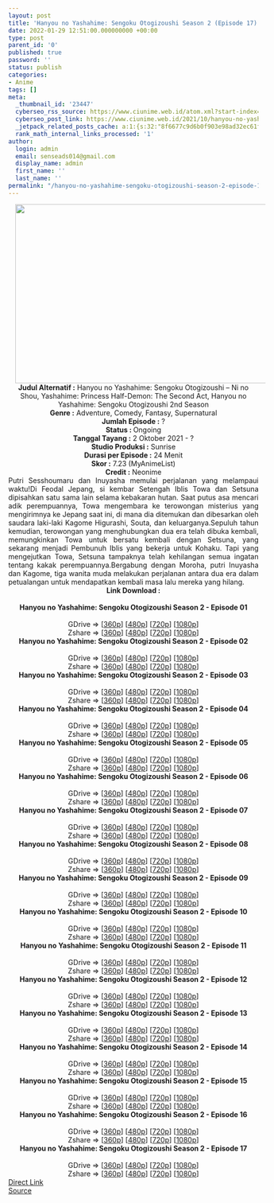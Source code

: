 ```yaml
---
layout: post
title: 'Hanyou no Yashahime: Sengoku Otogizoushi Season 2 (Episode 17) Subtitle Indonesia'
date: 2022-01-29 12:51:00.000000000 +00:00
type: post
parent_id: '0'
published: true
password: ''
status: publish
categories:
- Anime
tags: []
meta:
  _thumbnail_id: '23447'
  cyberseo_rss_source: https://www.ciunime.web.id/atom.xml?start-index=1
  cyberseo_post_link: https://www.ciunime.web.id/2021/10/hanyou-no-yashahime-sengoku-otogizoushi.html
  _jetpack_related_posts_cache: a:1:{s:32:"8f6677c9d6b0f903e98ad32ec61f8deb";a:2:{s:7:"expires";i:1652176583;s:7:"payload";a:3:{i:0;a:1:{s:2:"id";i:23327;}i:1;a:1:{s:2:"id";i:25115;}i:2;a:1:{s:2:"id";i:25056;}}}}
  rank_math_internal_links_processed: '1'
author:
  login: admin
  email: senseads014@gmail.com
  display_name: admin
  first_name: ''
  last_name: ''
permalink: "/hanyou-no-yashahime-sengoku-otogizoushi-season-2-episode-17-subtitle-indonesia/"
---
```

<div class="separator" style="clear: both; text-align: center;"><a href="https://blogger.googleusercontent.com/img/a/AVvXsEhQrR0gyQjSUrGxF8UfR7F3yRHmyEMSTlv62rnY3uauUAumEWz8jSSScYFQuIBFZ152lVl2PVZ513vweSHywbTLfUn0MVZyGTYZSg62QzLlr9O6YN_lRM_ObQLzHFFfKm4xSF3WevOs93RO2-lk8bPngUXPS5jVJc6i9f0dRj4FjbeFJyPvXnycgL9Z=s1280" style="margin-left: 1em; margin-right: 1em;"><img border="0" data-original-height="720" data-original-width="1280" height="360" src="{{ site.baseurl }}/assets/2022/01/AVvXsEhQrR0gyQjSUrGxF8UfR7F3yRHmyEMSTlv62rnY3uauUAumEWz8jSSScYFQuIBFZ152lVl2PVZ513vweSHywbTLfUn0MVZyGTYZSg62QzLlr9O6YN_lRM_ObQLzHFFfKm4xSF3WevOs93RO2-lk8bPngUXPS5jVJc6i9f0dRj4FjbeFJyPvXnycgL9Z=w640-h360" width="640" /></a></div>
<div class="separator" style="clear: both; text-align: center;"></div>
<div style="text-align: center;"><b>Judul</b><b><b> Alternatif</b> :</b> Hanyou no Yashahime: Sengoku Otogizoushi – Ni no Shou,&nbsp;Yashahime: Princess Half-Demon: The Second Act,&nbsp;Hanyou no Yashahime: Sengoku Otogizoushi 2nd Season</div>
<div style="text-align: center;"><b><b>Genre :</b></b> Adventure, Comedy, Fantasy, Supernatural</div>
<div style="text-align: center;"><b>Jumlah Episode :</b> ?<br /><b>Status :&nbsp;</b>Ongoing<br /><b>Tanggal Tayang :</b> 2 Oktober&nbsp;2021 - ?<br /><b>Studio Produksi :</b>&nbsp;Sunrise<br /><b>Durasi per Episode :</b> 24 Menit</div>
<div style="text-align: center;"><b>Skor :</b> 7.23 (MyAnimeList)</div>
<div style="text-align: center;"><b>Credit :</b>&nbsp;Neonime</div>
<div style="text-align: center;"></div>
<div style="text-align: justify;">Putri Sesshoumaru dan Inuyasha memulai perjalanan yang melampaui waktu!Di Feodal Jepang, si kembar Setengah Iblis Towa dan Setsuna dipisahkan satu sama lain selama kebakaran hutan. Saat putus asa mencari adik perempuannya, Towa mengembara ke terowongan misterius yang mengirimnya ke Jepang saat ini, di mana dia ditemukan dan dibesarkan oleh saudara laki-laki Kagome Higurashi, Souta, dan keluarganya.Sepuluh tahun kemudian, terowongan yang menghubungkan dua era telah dibuka kembali, memungkinkan Towa untuk bersatu kembali dengan Setsuna, yang sekarang menjadi Pembunuh Iblis yang bekerja untuk Kohaku. Tapi yang mengejutkan Towa, Setsuna tampaknya telah kehilangan semua ingatan tentang kakak perempuannya.Bergabung dengan Moroha, putri Inuyasha dan Kagome, tiga wanita muda melakukan perjalanan antara dua era dalam petualangan untuk mendapatkan kembali masa lalu mereka yang hilang.</div>
<div style="text-align: justify;"></div>
<div style="text-align: justify;"></div>
<div style="text-align: center;">
<div style="text-align: center;">
<div style="text-align: left;">
<div style="text-align: center;"><b>Link Download :</b></div>
<div style="text-align: center;"><b><br /></b></div>
<div style="text-align: center;"><span style="text-align: left;"><b>Hanyou no Yashahime: Sengoku Otogizoushi Season 2&nbsp;</b></span><b>- Episode 01</b></div>
<div style="text-align: center;"><b><br /></b></div>
<div style="text-align: center;">GDrive =&gt; [<a href="https://acefile.co/f/56498351/hny-s2-01-360p-samehadaku-care-mp4" target="_blank" rel="noopener">360p</a>] [<a href="https://acefile.co/f/56501461/neonime_hny-s2-01-480p-zip" target="_blank" rel="noopener">480p</a>] [<a href="https://acefile.co/f/56501464/neonime_hny-s2-01-720p-zip" target="_blank" rel="noopener">720p</a>] [<a href="https://acefile.co/f/56501469/neonime_hny-s2-01-1080p-zip" target="_blank" rel="noopener">1080p</a>]</div>
<div style="text-align: center;">Zshare =&gt; [<a href="https://www20.zippyshare.com/v/otOvkW93/file.html" target="_blank" rel="noopener">360p</a>] [<a href="https://www60.zippyshare.com/v/a15omHpl/file.html" target="_blank" rel="noopener">480p</a>] [<a href="https://www98.zippyshare.com/v/Z3wsMcdb/file.html" target="_blank" rel="noopener">720p</a>] [<a href="https://www81.zippyshare.com/v/P6HSnZPK/file.html" target="_blank" rel="noopener">1080p</a>]</div>
<div style="text-align: center;"></div>
<div style="text-align: center;">
<div><span style="text-align: left;"><b>Hanyou no Yashahime: Sengoku Otogizoushi Season 2&nbsp;</b></span><b>- Episode 02</b></div>
<div><b><br /></b></div>
<div>GDrive =&gt; [<a href="https://acefile.co/f/57131178/hny-s2-02-360p-samehadaku-care-mp4" target="_blank" rel="noopener">360p</a>] [<a href="https://acefile.co/f/57131186/hny-s2-02-480p-samehadaku-care-mp4" target="_blank" rel="noopener">480p</a>] [<a href="https://acefile.co/f/57132117/hny-s2-02-mp4hd-samehadaku-care-mp4" target="_blank" rel="noopener">720p</a>] [<a href="https://acefile.co/f/57133221/hny-s2-02-fullhd-samehadaku-care-mp4" target="_blank" rel="noopener">1080p</a>]</div>
<div>Zshare =&gt; [<a href="https://www66.zippyshare.com/v/iGhW3TGZ/file.html" target="_blank" rel="noopener">360p</a>] [<a href="https://www66.zippyshare.com/v/Lh1GxT0G/file.html" target="_blank" rel="noopener">480p</a>] [<a href="https://www115.zippyshare.com/v/WiHECs48/file.html" target="_blank" rel="noopener">720p</a>] [<a href="https://www56.zippyshare.com/v/K0mhfcKY/file.html" target="_blank" rel="noopener">1080p</a>]</div>
<div></div>
<div>
<div><span style="text-align: left;"><b>Hanyou no Yashahime: Sengoku Otogizoushi Season 2&nbsp;</b></span><b>- Episode 03</b></div>
<div><b><br /></b></div>
<div>GDrive =&gt; [<a href="https://mir.cr/0JGX0BMM" target="_blank" rel="noopener">360p</a>] [<a href="https://acefile.co/f/57717453/neonime_hny-s2-03-480p-zip" target="_blank" rel="noopener">480p</a>] [<a href="https://acefile.co/f/57717898/neonime_hny-s2-03-720p-zip" target="_blank" rel="noopener">720p</a>] [<a href="https://acefile.co/f/57718425/neonime_hny-s2-03-1080p-zip" target="_blank" rel="noopener">1080p</a>]</div>
<div>Zshare =&gt; [<a href="https://www81.zippyshare.com/v/gW5jldJC/file.html" target="_blank" rel="noopener">360p</a>] [<a href="https://www9.zippyshare.com/v/rimdkRkw/file.html" target="_blank" rel="noopener">480p</a>] [<a href="https://www57.zippyshare.com/v/ht2AimXI/file.html" target="_blank" rel="noopener">720p</a>] [<a href="https://www66.zippyshare.com/v/sx8Jdt6K/file.html" target="_blank" rel="noopener">1080p</a>]</div>
</div>
<div></div>
<div>
<div><span style="text-align: left;"><b>Hanyou no Yashahime: Sengoku Otogizoushi Season 2&nbsp;</b></span><b>- Episode 04</b></div>
<div><b><br /></b></div>
<div>GDrive =&gt; [<a href="https://acefile.co/f/58268073/hny-s2-04-360p-samehadaku-care-mp4" target="_blank" rel="noopener">360p</a>] [<a href="https://acefile.co/f/58269642/neonime_hny-s2-04-480p-zip" target="_blank" rel="noopener">480p</a>] [<a href="https://acefile.co/f/58269993/neonime_hny-s2-04-720p-zip" target="_blank" rel="noopener">720p</a>] [<a href="https://acefile.co/f/58270633/neonime_hny-s2-04-1080p-zip" target="_blank" rel="noopener">1080p</a>]</div>
<div>Zshare =&gt; [<a href="https://www43.zippyshare.com/v/4ZfnObCN/file.html" target="_blank" rel="noopener">360p</a>] [<a href="https://www110.zippyshare.com/v/clmhHuNA/file.html" target="_blank" rel="noopener">480p</a>] [<a href="https://www12.zippyshare.com/v/pSo0UdYY/file.html" target="_blank" rel="noopener">720p</a>] [<a href="https://www5.zippyshare.com/v/eZMI3gI5/file.html" target="_blank" rel="noopener">1080p</a>]</div>
</div>
<div></div>
<div>
<div><span style="text-align: left;"><b>Hanyou no Yashahime: Sengoku Otogizoushi Season 2&nbsp;</b></span><b>- Episode 05</b></div>
<div><b><br /></b></div>
<div>GDrive =&gt; [<a href="https://acefile.co/f/58803598/hny-s2-05-360p-samehadaku-care-mp4" target="_blank" rel="noopener">360p</a>] [<a href="https://acefile.co/f/58803602/hny-s2-05-480p-samehadaku-care-mp4" target="_blank" rel="noopener">480p</a>] [<a href="https://acefile.co/f/58804179/hny-s2-05-mp4hd-samehadaku-care-mp4" target="_blank" rel="noopener">720p</a>] [<a href="https://acefile.co/f/58804663/hny-s2-05-fullhd-samehadaku-care-mp4" target="_blank" rel="noopener">1080p</a>]</div>
<div>Zshare =&gt; [<a href="https://www2.zippyshare.com/v/67YPbtMy/file.html" target="_blank" rel="noopener">360p</a>] [<a href="https://www2.zippyshare.com/v/0kfAepGC/file.html" target="_blank" rel="noopener">480p</a>] [<a href="https://www81.zippyshare.com/v/gVgRSZAJ/file.html" target="_blank" rel="noopener">720p</a>] [<a href="https://www118.zippyshare.com/v/WBleKpNv/file.html" target="_blank" rel="noopener">1080p</a>]</div>
</div>
<div></div>
<div>
<div><span style="text-align: left;"><b>Hanyou no Yashahime: Sengoku Otogizoushi Season 2&nbsp;</b></span><b>- Episode 06</b></div>
<div><b><br /></b></div>
<div>GDrive =&gt; [<a href="https://acefile.co/f/59316828/hny-s2-06-360p-samehadaku-care-mp4" target="_blank" rel="noopener">360p</a>] [<a href="https://acefile.co/f/59316830/hny-s2-06-480p-samehadaku-care-mp4" target="_blank" rel="noopener">480p</a>] [<a href="https://acefile.co/f/59317467/hny-s2-06-mp4hd-samehadaku-care-mp4" target="_blank" rel="noopener">720p</a>] [<a href="https://acefile.co/f/59317877/hny-s2-06-fullhd-samehadaku-care-mp4" target="_blank" rel="noopener">1080p</a>]</div>
<div>Zshare =&gt; [<a href="https://www3.zippyshare.com/v/RBTgGbid/file.html" target="_blank" rel="noopener">360p</a>] [<a href="https://www3.zippyshare.com/v/ajbRcjEB/file.html" target="_blank" rel="noopener">480p</a>] [<a href="https://www35.zippyshare.com/v/7vfbt0yn/file.html" target="_blank" rel="noopener">720p</a>] [<a href="https://www64.zippyshare.com/v/wsp4o0VT/file.html" target="_blank" rel="noopener">1080p</a>]</div>
</div>
<div></div>
<div>
<div><span style="text-align: left;"><b>Hanyou no Yashahime: Sengoku Otogizoushi Season 2&nbsp;</b></span><b>- Episode 07</b></div>
<div><b><br /></b></div>
<div>GDrive =&gt; [<a href="https://acefile.co/f/59903651/hny-s2-07-360p-samehadaku-care-mp4" target="_blank" rel="noopener">360p</a>] [<a href="https://acefile.co/f/59903657/hny-s2-07-480p-samehadaku-care-mkv" target="_blank" rel="noopener">480p</a>] [<a href="https://acefile.co/f/59903987/hny-s2-07-mp4hd-samehadaku-care-mp4" target="_blank" rel="noopener">720p</a>] [<a href="https://acefile.co/f/59904870/hny-s2-07-fullhd-samehadaku-care-mp4" target="_blank" rel="noopener">1080p</a>]</div>
<div>Zshare =&gt; [<a href="https://www78.zippyshare.com/v/ZsjKlPYk/file.html" target="_blank" rel="noopener">360p</a>] [<a href="https://www78.zippyshare.com/v/sKtXVckg/file.html" target="_blank" rel="noopener">480p</a>] [<a href="https://www62.zippyshare.com/v/MSGaTeHs/file.html" target="_blank" rel="noopener">720p</a>] [<a href="https://www120.zippyshare.com/v/vCKH9CnI/file.html" target="_blank" rel="noopener">1080p</a>]</div>
</div>
<div></div>
<div>
<div><span style="text-align: left;"><b>Hanyou no Yashahime: Sengoku Otogizoushi Season 2&nbsp;</b></span><b>- Episode 08</b></div>
<div><b><br /></b></div>
<div>GDrive =&gt; [<a href="https://acefile.co/f/60472017/hny-s2-08-360p-samehadaku-care-mp4" target="_blank" rel="noopener">360p</a>] [<a href="https://acefile.co/f/60472022/hny-s2-08-480p-samehadaku-care-mp4" target="_blank" rel="noopener">480p</a>] [<a href="https://acefile.co/f/60472366/hny-s2-08-mp4hd-samehadaku-care-mp4" target="_blank" rel="noopener">720p</a>] [<a href="https://acefile.co/f/60473317/hny-s2-08-fullhd-samehadaku-care-mp4" target="_blank" rel="noopener">1080p</a>]</div>
<div>Zshare =&gt; [<a href="https://www45.zippyshare.com/v/lqV3uvcJ/file.html" target="_blank" rel="noopener">360p</a>] [<a href="https://www45.zippyshare.com/v/kZ6SHBQk/file.html" target="_blank" rel="noopener">480p</a>] [<a href="https://www72.zippyshare.com/v/KultHfDo/file.html" target="_blank" rel="noopener">720p</a>] [<a href="https://www55.zippyshare.com/v/8y7dDlS5/file.html" target="_blank" rel="noopener">1080p</a>]</div>
</div>
<div></div>
<div>
<div><span style="text-align: left;"><b>Hanyou no Yashahime: Sengoku Otogizoushi Season 2&nbsp;</b></span><b>- Episode 09</b></div>
<div><b><br /></b></div>
<div>GDrive =&gt; [<a href="https://acefile.co/f/61068718/hny-s2-09-360p-samehadaku-care-mp4" target="_blank" rel="noopener">360p</a>] [<a href="https://acefile.co/f/61068726/hny-s2-09-480p-samehadaku-care-mp4" target="_blank" rel="noopener">480p</a>] [<a href="https://acefile.co/f/61068940/hny-s2-09-mp4hd-samehadaku-care-mp4" target="_blank" rel="noopener">720p</a>] [<a href="https://acefile.co/f/61069947/hny-s2-09-fullhd-samehadaku-care-mp4" target="_blank" rel="noopener">1080p</a>]</div>
<div>Zshare =&gt; [<a href="https://www65.zippyshare.com/v/zAV1cbjr/file.html" target="_blank" rel="noopener">360p</a>] [<a href="https://www65.zippyshare.com/v/tJ0zfuFb/file.html" target="_blank" rel="noopener">480p</a>] [<a href="https://www61.zippyshare.com/v/PFNTLlVk/file.html" target="_blank" rel="noopener">720p</a>] [<a href="https://www48.zippyshare.com/v/FgNtcq7r/file.html" target="_blank" rel="noopener">1080p</a>]</div>
</div>
<div></div>
<div>
<div><span style="text-align: left;"><b>Hanyou no Yashahime: Sengoku Otogizoushi Season 2&nbsp;</b></span><b>- Episode 10</b></div>
<div><b><br /></b></div>
<div>GDrive =&gt; [<a href="https://acefile.co/f/61640468/hny-s2-10-360p-samehadaku-care-mp4" target="_blank" rel="noopener">360p</a>] [<a href="https://acefile.co/f/61640472/hny-s2-10-480p-samehadaku-care-mp4" target="_blank" rel="noopener">480p</a>] [<a href="https://acefile.co/f/61640781/hny-s2-10-mp4hd-samehadaku-care-mp4" target="_blank" rel="noopener">720p</a>] [<a href="https://acefile.co/f/61641953/hny-s2-10-fullhd-samehadaku-care-mp4" target="_blank" rel="noopener">1080p</a>]</div>
<div>Zshare =&gt; [<a href="https://www25.zippyshare.com/v/STWiUIUk/file.html" target="_blank" rel="noopener">360p</a>] [<a href="https://www25.zippyshare.com/v/e7QhQGfL/file.html" target="_blank" rel="noopener">480p</a>] [<a href="https://www78.zippyshare.com/v/bXNXdrbf/file.html" target="_blank" rel="noopener">720p</a>] [<a href="https://www102.zippyshare.com/v/VeucgOtm/file.html" target="_blank" rel="noopener">1080p</a>]</div>
</div>
<div></div>
<div>
<div><span style="text-align: left;"><b>Hanyou no Yashahime: Sengoku Otogizoushi Season 2&nbsp;</b></span><b>- Episode 11</b></div>
<div><b><br /></b></div>
<div>GDrive =&gt; [<a href="https://acefile.co/f/62226782/hny-s2-11-360p-samehadaku-care-mp4" target="_blank" rel="noopener">360p</a>] [<a href="https://acefile.co/f/62226790/hny-s2-11-480p-samehadaku-care-mp4" target="_blank" rel="noopener">480p</a>] [<a href="https://acefile.co/f/62227323/hny-s2-11-mp4hd-samehadaku-care-mp4" target="_blank" rel="noopener">720p</a>] [<a href="https://acefile.co/f/62227985/hny-s2-11-fullhd-samehadaku-care-mp4" target="_blank" rel="noopener">1080p</a>]</div>
<div>Zshare =&gt; [<a href="https://www111.zippyshare.com/v/edkJ5ZhA/file.html" target="_blank" rel="noopener">360p</a>] [<a href="https://www111.zippyshare.com/v/AEKfdNuu/file.html" target="_blank" rel="noopener">480p</a>] [<a href="https://www61.zippyshare.com/v/fTAOcRqY/file.html" target="_blank" rel="noopener">720p</a>] [<a href="https://www57.zippyshare.com/v/MXf4CCZD/file.html" target="_blank" rel="noopener">1080p</a>]</div>
</div>
<div></div>
<div>
<div><span style="text-align: left;"><b>Hanyou no Yashahime: Sengoku Otogizoushi Season 2&nbsp;</b></span><b>- Episode 12</b></div>
<div><b><br /></b></div>
<div>GDrive =&gt; [<a href="https://acefile.co/f/62817308/hny-s2-12-360p-samehadaku-care-mp4" target="_blank" rel="noopener">360p</a>] [<a href="https://acefile.co/f/62817319/hny-s2-12-480p-samehadaku-care-mp4" target="_blank" rel="noopener">480p</a>] [<a href="https://acefile.co/f/62817471/hny-s2-12-mp4hd-samehadaku-care-mp4" target="_blank" rel="noopener">720p</a>] [<a href="https://acefile.co/f/62818378/hny-s2-12-fullhd-samehadaku-care-mp4" target="_blank" rel="noopener">1080p</a>]</div>
<div>Zshare =&gt; [<a href="https://www33.zippyshare.com/v/tXdoEKVe/file.html" target="_blank" rel="noopener">360p</a>] [<a href="https://www33.zippyshare.com/v/UwdaHyuS/file.html" target="_blank" rel="noopener">480p</a>] [<a href="https://www36.zippyshare.com/v/0WpqrsKD/file.html" target="_blank" rel="noopener">720p</a>] [<a href="https://www60.zippyshare.com/v/zIe4IBnm/file.html" target="_blank" rel="noopener">1080p</a>]</div>
</div>
<div></div>
<div>
<div><span style="text-align: left;"><b>Hanyou no Yashahime: Sengoku Otogizoushi Season 2&nbsp;</b></span><b>- Episode 13</b></div>
<div><b><br /></b></div>
<div>GDrive =&gt; [<a href="https://justpaste.it/redirect/1wqlc/https://acefile.co/f/63493170/hny-s2-13-360p-samehadaku-care-mp4" target="_blank" rel="noopener">360p</a>] [<a href="https://justpaste.it/redirect/1wqlc/https://acefile.co/f/63493181/hny-s2-13-480p-samehadaku-care-mp4" target="_blank" rel="noopener">480p</a>] [<a href="https://justpaste.it/redirect/1wqlc/https://acefile.co/f/63493967/hny-s2-13-mp4hd-samehadaku-care-mp4" target="_blank" rel="noopener">720p</a>] [<a href="https://justpaste.it/redirect/1wqlc/https://acefile.co/f/63494683/hny-s2-13-fullhd-samehadaku-care-mp4" target="_blank" rel="noopener">1080p</a>]</div>
<div>Zshare =&gt; [<a href="https://justpaste.it/redirect/1wqlc/https://www96.zippyshare.com/v/UPA7YipB/file.html" target="_blank" rel="noopener">360p</a>] [<a href="https://justpaste.it/redirect/1wqlc/https://www96.zippyshare.com/v/pKQRqKhW/file.html" target="_blank" rel="noopener">480p</a>] [<a href="https://justpaste.it/redirect/1wqlc/https://www94.zippyshare.com/v/32CsJDSi/file.html" target="_blank" rel="noopener">720p</a>] [<a href="https://justpaste.it/redirect/1wqlc/https://www64.zippyshare.com/v/DrrnoeaU/file.html" target="_blank" rel="noopener">1080p</a>]</div>
</div>
<div></div>
<div>
<div><span style="text-align: left;"><b>Hanyou no Yashahime: Sengoku Otogizoushi Season 2&nbsp;</b></span><b>- Episode 14</b></div>
<div><b><br /></b></div>
<div>GDrive =&gt; [<a href="https://acefile.co/f/64730806/hny-s2-14-360p-samehadaku-care-mp4" target="_blank" rel="noopener">360p</a>] [<a href="https://acefile.co/f/64730813/hny-s2-14-480p-samehadaku-care-mp4" target="_blank" rel="noopener">480p</a>] [<a href="https://acefile.co/f/64731249/hny-s2-14-mp4hd-samehadaku-care-mp4" target="_blank" rel="noopener">720p</a>] [<a href="https://acefile.co/f/64732026/hny-s2-14-fullhd-samehadaku-care-mp4" target="_blank" rel="noopener">1080p</a>]</div>
<div>Zshare =&gt; [<a href="https://www48.zippyshare.com/v/wdirZPts/file.html" target="_blank" rel="noopener">360p</a>] [<a href="https://www48.zippyshare.com/v/lZ6u2tRg/file.html" target="_blank" rel="noopener">480p</a>] [<a href="https://www118.zippyshare.com/v/ynLIbXKp/file.html" target="_blank" rel="noopener">720p</a>] [<a href="https://www106.zippyshare.com/v/Hfit6381/file.html" target="_blank" rel="noopener">1080p</a>]</div>
</div>
<div></div>
<div>
<div><span style="text-align: left;"><b>Hanyou no Yashahime: Sengoku Otogizoushi Season 2&nbsp;</b></span><b>- Episode 15</b></div>
<div><b><br /></b></div>
<div>GDrive =&gt; [<a href="https://acefile.co/f/65358348/hny-s2-15-360p-samehadaku-care-mp4" target="_blank" rel="noopener">360p</a>] [<a href="https://acefile.co/f/65358355/hny-s2-15-480p-samehadaku-care-mp4" target="_blank" rel="noopener">480p</a>] [<a href="https://acefile.co/f/65358638/hny-s2-15-mp4hd-samehadaku-care-mp4" target="_blank" rel="noopener">720p</a>] [<a href="https://acefile.co/f/65359660/hny-s2-15-fullhd-samehadaku-care-mp4" target="_blank" rel="noopener">1080p</a>]</div>
<div>Zshare =&gt; [<a href="https://www97.zippyshare.com/v/R8q0W6AH/file.html" target="_blank" rel="noopener">360p</a>] [<a href="https://www97.zippyshare.com/v/klxY4eUw/file.html" target="_blank" rel="noopener">480p</a>] [<a href="https://www97.zippyshare.com/v/FpMpK9xq/file.html" target="_blank" rel="noopener">720p</a>] [<a href="https://www61.zippyshare.com/v/ewgy1K1n/file.html" target="_blank" rel="noopener">1080p</a>]</div>
</div>
<div></div>
<div>
<div><span style="text-align: left;"><b>Hanyou no Yashahime: Sengoku Otogizoushi Season 2&nbsp;</b></span><b>- Episode 16</b></div>
<div><b><br /></b></div>
<div>GDrive =&gt; [<a href="https://acefile.co/f/65975621/hny-s2-16-360p-samehadaku-care-mp4" target="_blank" rel="noopener">360p</a>] [<a href="https://acefile.co/f/65975631/hny-s2-16-480p-samehadaku-care-mp4" target="_blank" rel="noopener">480p</a>] [<a href="https://acefile.co/f/65976028/hny-s2-16-mp4hd-samehadaku-care-mp4" target="_blank" rel="noopener">720p</a>] [<a href="https://acefile.co/f/65976720/hny-s2-16-fullhd-samehadaku-care-mp4" target="_blank" rel="noopener">1080p</a>]</div>
<div>Zshare =&gt; [<a href="https://www102.zippyshare.com/v/qMTn0CRs/file.html" target="_blank" rel="noopener">360p</a>] [<a href="https://www102.zippyshare.com/v/2vc9Si9B/file.html" target="_blank" rel="noopener">480p</a>] [<a href="https://www102.zippyshare.com/v/DPEOOTlT/file.html" target="_blank" rel="noopener">720p</a>] [<a href="https://www14.zippyshare.com/v/4KvMkfPM/file.html" target="_blank" rel="noopener">1080p</a>]</div>
</div>
<div></div>
<div>
<div><span style="text-align: left;"><b>Hanyou no Yashahime: Sengoku Otogizoushi Season 2&nbsp;</b></span><b>- Episode 17</b></div>
<div><b><br /></b></div>
<div>GDrive =&gt; [<a href="https://acefile.co/f/66575076/hny-s2-17-360p-samehadaku-care-mp4" target="_blank" rel="noopener">360p</a>] [<a href="https://acefile.co/f/66575089/hny-s2-17-480p-samehadaku-care-mp4" target="_blank" rel="noopener">480p</a>] [<a href="https://acefile.co/f/66575348/hny-s2-17-mp4hd-samehadaku-care-mp4" target="_blank" rel="noopener">720p</a>] [<a href="https://acefile.co/f/66576091/hny-s2-17-fullhd-samehadaku-care-mp4" target="_blank" rel="noopener">1080p</a>]</div>
<div>Zshare =&gt; [<a href="https://www42.zippyshare.com/v/ZFj8Ec1C/file.html" target="_blank" rel="noopener">360p</a>] [<a href="https://www42.zippyshare.com/v/GUibrEp5/file.html" target="_blank" rel="noopener">480p</a>] [<a href="https://www68.zippyshare.com/v/E4wawwaT/file.html" target="_blank" rel="noopener">720p</a>] [<a href="https://www28.zippyshare.com/v/W1ooje6b/file.html" target="_blank" rel="noopener">1080p</a>]</div>
</div>
</div>
</div>
</div>
</div>
<link rel="stylesheet" href="https://cdnjs.cloudflare.com/ajax/libs/font-awesome/4.7.0/css/font-awesome.min.css" />
<div class="divbtn"> <a href="https://handymansurrender.com/fihup8buzv?key=94550f7ce39444073321dde3b8782f97" class="btn"><i class="fa fa-download"></i> Direct Link</a> <br /><a href="https://www.ciunime.web.id/2021/10/hanyou-no-yashahime-sengoku-otogizoushi.html">Source</a> </div>
